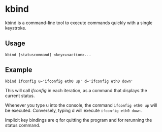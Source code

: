kbind
=====

kbind is a command-line tool to execute commands quickly with a single
keystroke.


Usage
-----

`kbind [statuscommand] <key>=<action>...`


Example
-------

`kbind ifconfig u='ifconfig eth0 up' d='ifconfig eth0 down'`

This will call *ifconfig* in each iteration, as a command that displays the
current status.

Whenever you type u into the console, the command `ifconfig eth0 up` will be
executed.  Conversely, typing d will execute `ifconfig eth0 down`.

Implicit key bindings are q for quitting the program and <SPACE> for rerunning
the status command.
